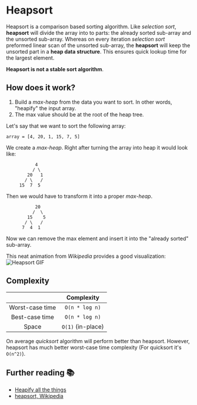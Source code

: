 # Heapsort

Heapsort is a comparison based sorting algorithm. Like _selection sort_, **heapsort** will divide
the array into to parts: the already sorted sub-array and the unsorted sub-array. Whereas on every
iteration _selection sort_ preformed linear scan of the unsorted sub-array, the **heapsort** will
keep the unsorted part in a **heap data structure**. This ensures quick lookup time for the largest
element.

**Heapsort is not a stable sort algorithm**.

## How does it work?

1. Build a _max-heap_ from the data you want to sort. In other words, "heapify" the input array.
2. The max value should be at the root of the heap tree.

Let's say that we want to sort the following array:

```
array = [4, 20, 1, 15, 7, 5]
```

We create a _max-heap_. Right after turning the array into heap it would look like:

```
           4
          / \
        20   1
       / \   /
     15  7  5
```

Then we would have to transform it into a proper _max-heap_.

```
           20
          /  \
        15    5
       / \   /
      7  4  1
```

Now we can remove the max element and insert it into the "already sorted" sub-array.

This neat animation from _Wikipedia_ provides a good visualization:
![Heapsort GIF](https://upload.wikimedia.org/wikipedia/commons/4/4d/Heapsort-example.gif)

## Complexity

|                 |    Complexity     |
| :-------------: | :---------------: |
| Worst-case time |  `O(n * log n)`   |
| Best-case time  |  `O(n * log n)`   |
|      Space      | `O(1)` (in-place) |

On average _quicksort_ algorithm will perform better than heapsort. However, heapsort has much
better worst-case time complexity (For quicksort it's `O(n^2)`).

## Further reading 📚

- [Heapify all the things](https://medium.com/basecs/heapify-all-the-things-with-heap-sort-55ee1c93af82)
- [heapsort, Wikipedia](https://en.wikipedia.org/wiki/Heapsort)
